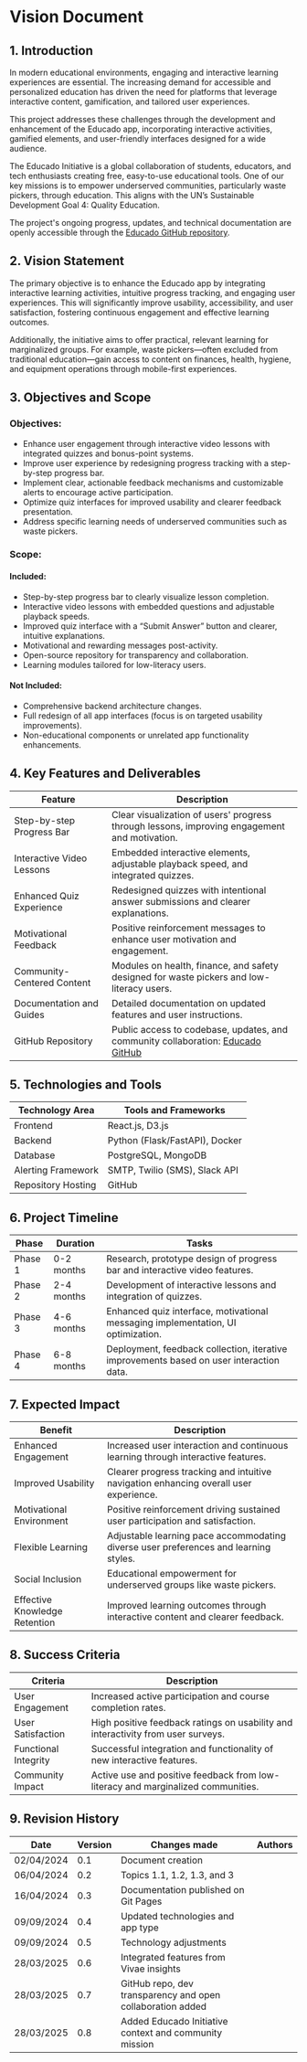 # Vision Document

## 1. Introduction

In modern educational environments, engaging and interactive learning experiences are essential. The increasing demand for accessible and personalized education has driven the need for platforms that leverage interactive content, gamification, and tailored user experiences.

This project addresses these challenges through the development and enhancement of the Educado app, incorporating interactive activities, gamified elements, and user-friendly interfaces designed for a wide audience.

The Educado Initiative is a global collaboration of students, educators, and tech enthusiasts creating free, easy-to-use educational tools. One of our key missions is to empower underserved communities, particularly waste pickers, through education. This aligns with the UN’s Sustainable Development Goal 4: Quality Education.

The project's ongoing progress, updates, and technical documentation are openly accessible through the [Educado GitHub repository](https://github.com/Educado-App).

## 2. Vision Statement

The primary objective is to enhance the Educado app by integrating interactive learning activities, intuitive progress tracking, and engaging user experiences. This will significantly improve usability, accessibility, and user satisfaction, fostering continuous engagement and effective learning outcomes.

Additionally, the initiative aims to offer practical, relevant learning for marginalized groups. For example, waste pickers—often excluded from traditional education—gain access to content on finances, health, hygiene, and equipment operations through mobile-first experiences.

## 3. Objectives and Scope

### Objectives:
- Enhance user engagement through interactive video lessons with integrated quizzes and bonus-point systems.
- Improve user experience by redesigning progress tracking with a step-by-step progress bar.
- Implement clear, actionable feedback mechanisms and customizable alerts to encourage active participation.
- Optimize quiz interfaces for improved usability and clearer feedback presentation.
- Address specific learning needs of underserved communities such as waste pickers.

### Scope:
#### Included:
- Step-by-step progress bar to clearly visualize lesson completion.
- Interactive video lessons with embedded questions and adjustable playback speeds.
- Improved quiz interface with a “Submit Answer” button and clearer, intuitive explanations.
- Motivational and rewarding messages post-activity.
- Open-source repository for transparency and collaboration.
- Learning modules tailored for low-literacy users.

#### Not Included:
- Comprehensive backend architecture changes.
- Full redesign of all app interfaces (focus is on targeted usability improvements).
- Non-educational components or unrelated app functionality enhancements.

## 4. Key Features and Deliverables

| Feature                     | Description                                                                                 |
|-----------------------------|---------------------------------------------------------------------------------------------|
| Step-by-step Progress Bar   | Clear visualization of users' progress through lessons, improving engagement and motivation.|
| Interactive Video Lessons   | Embedded interactive elements, adjustable playback speed, and integrated quizzes.           |
| Enhanced Quiz Experience    | Redesigned quizzes with intentional answer submissions and clearer explanations.            |
| Motivational Feedback       | Positive reinforcement messages to enhance user motivation and engagement.                  |
| Community-Centered Content  | Modules on health, finance, and safety designed for waste pickers and low-literacy users.    |
| Documentation and Guides    | Detailed documentation on updated features and user instructions.                           |
| GitHub Repository           | Public access to codebase, updates, and community collaboration: [Educado GitHub](https://github.com/Educado-App) |

## 5. Technologies and Tools

| Technology Area    | Tools and Frameworks           |
|--------------------|--------------------------------|
| Frontend           | React.js, D3.js                |
| Backend            | Python (Flask/FastAPI), Docker |
| Database           | PostgreSQL, MongoDB            |
| Alerting Framework | SMTP, Twilio (SMS), Slack API  |
| Repository Hosting | GitHub                         |

## 6. Project Timeline

| Phase    | Duration    | Tasks                                                                                          |
|----------|-------------|------------------------------------------------------------------------------------------------|
| Phase 1  | 0-2 months  | Research, prototype design of progress bar and interactive video features.                     |
| Phase 2  | 2-4 months  | Development of interactive lessons and integration of quizzes.                                 |
| Phase 3  | 4-6 months  | Enhanced quiz interface, motivational messaging implementation, UI optimization.               |
| Phase 4  | 6-8 months  | Deployment, feedback collection, iterative improvements based on user interaction data.        |

## 7. Expected Impact

| Benefit                   | Description                                                                           |
|---------------------------|---------------------------------------------------------------------------------------|
| Enhanced Engagement       | Increased user interaction and continuous learning through interactive features.      |
| Improved Usability        | Clearer progress tracking and intuitive navigation enhancing overall user experience. |
| Motivational Environment  | Positive reinforcement driving sustained user participation and satisfaction.         |
| Flexible Learning         | Adjustable learning pace accommodating diverse user preferences and learning styles.  |
| Social Inclusion          | Educational empowerment for underserved groups like waste pickers.                    |
| Effective Knowledge Retention| Improved learning outcomes through interactive content and clearer feedback.          |

## 8. Success Criteria

| Criteria             | Description                                                                      |
|----------------------|----------------------------------------------------------------------------------|
| User Engagement      | Increased active participation and course completion rates.                      |
| User Satisfaction    | High positive feedback ratings on usability and interactivity from user surveys. |
| Functional Integrity | Successful integration and functionality of new interactive features.            |
| Community Impact     | Active use and positive feedback from low-literacy and marginalized communities. |

## 9. Revision History

| Date       | Version | Changes made                                      | Authors |
|------------|---------|---------------------------------------------------|---------|
| 02/04/2024 | 0.1     | Document creation                                 |         |
| 06/04/2024 | 0.2     | Topics 1.1, 1.2, 1.3, and 3                       |         |
| 16/04/2024 | 0.3     | Documentation published on Git Pages              |         |
| 09/09/2024 | 0.4     | Updated technologies and app type                 |         |
| 09/09/2024 | 0.5     | Technology adjustments                            |         |
| 28/03/2025 | 0.6     | Integrated features from Vivae insights           |         |
| 28/03/2025 | 0.7     | GitHub repo, dev transparency and open collaboration added |         |
| 28/03/2025 | 0.8     | Added Educado Initiative context and community mission |         |
